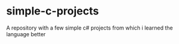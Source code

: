 # simple-c-projects

A repository with a few simple c# projects from which i learned the language better

